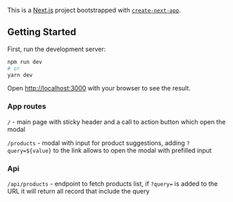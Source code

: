 This is a [Next.js](https://nextjs.org/) project bootstrapped with [`create-next-app`](https://github.com/vercel/next.js/tree/canary/packages/create-next-app).

## Getting Started

First, run the development server:

```bash
npm run dev
# or
yarn dev
```

Open [http://localhost:3000](http://localhost:3000) with your browser to see the result.

### App routes
`/` - main page with sticky header and a call to action button which open the modal

`/products` - modal with input for product suggestions, adding `?query=${value}` to the link allows to open the modal with prefilled input

### Api

`/api/products` - endpoint to fetch products list, if `?query=` is added to the URL it will return all record that include the query
